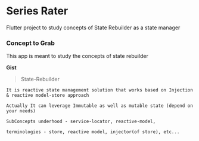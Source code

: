 # Series Rater

Flutter project to study concepts of State Rebuilder as a state manager

### Concept to Grab

This app is meant to study the concepts of state rebuilder

**Gist**

> State-Rebuilder  

    It is reactive state management solution that works based on Injection & reactive model-store approach
   
    Actually It can leverage Immutable as well as mutable state (depend on your needs)
    
    SubConcepts underhood - service-locator, reactive-model,  

    terminologies - store, reactive model, injector(of store), etc... 